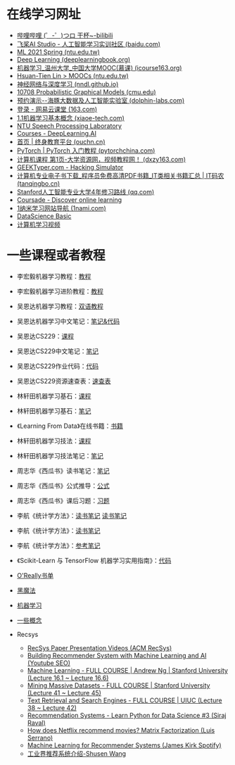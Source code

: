 # 在线学习网址

- [哔哩哔哩 (゜-゜)つロ 干杯~-bilibili](https://www.bilibili.com/)
- [飞桨AI Studio - 人工智能学习实训社区 (baidu.com)](https://aistudio.baidu.com/aistudio/education/dashboard)
- [ML 2021 Spring (ntu.edu.tw)](https://speech.ee.ntu.edu.tw/~hylee/ml/2021-spring.php)
- [Deep Learning (deeplearningbook.org)](https://www.deeplearningbook.org/)
- [机器学习_温州大学_中国大学MOOC(慕课) (icourse163.org)](https://www.icourse163.org/course/WZU-1464096179?from=searchPage)
- [Hsuan-Tien Lin > MOOCs (ntu.edu.tw)](https://www.csie.ntu.edu.tw/~htlin/mooc/)
- [神经网络与深度学习 (nndl.github.io)](https://nndl.github.io/)
- [10708 Probabilistic Graphical Models (cmu.edu)](http://www.cs.cmu.edu/~epxing/Class/10708/)
- [预约演示--海豚大数据及人工智能实验室 (dolphin-labs.com)](https://www.dolphin-labs.com/appointment.html)
- [登录 - 网易云课堂 (163.com)](https://study.163.com/member/login.htm?returnUrl=aHR0cHM6Ly9zdHVkeS4xNjMuY29tL215#/smarts)
- [1.1机器学习基本概念 (xiaoe-tech.com)](https://app6ca5octe2206.pc.xiaoe-tech.com/p/t_pc/course_pc_detail/video/v_604f09e2e4b07f4194ffcc86?product_id=p_6049e1c6e4b05a6195befd56&type=6)
- [NTU Speech Processing Laboratory](http://speech.ee.ntu.edu.tw/)
- [Courses - DeepLearning.AI](https://www.deeplearning.ai/courses/)
- [首页 | 终身教育平台 (ouchn.cn)](http://le.ouchn.cn/home#/home)
- [PyTorch | PyTorch 入门教程 (pytorchchina.com)](https://pytorchchina.com/)
- [计算机课程 第1页-大学资源网，视频教程网！ (dxzy163.com)](https://www.dxzy163.com/list/index82.html)
- [GEEKTyper.com - Hacking Simulator](https://geektyper.com/)
- [计算机专业电子书下载_程序员免费高清PDF书籍_IT类相关书籍汇总 | IT码农 (tanqingbo.cn)](https://tanqingbo.cn/CSBook001/)
- [Stanford人工智能专业大学4年修习路线 (qq.com)](https://mp.weixin.qq.com/s/MdOztCMZnX4eQxcIvMYD3A)
- [Coursade - Discover online learning](https://coursade.com/)
- [1纳米学习网站导航 (1nami.com)](http://1nami.com/)
- [DataScience Basic](https://github.com/QinHsiu/DataScience_Basic)
- [计算机学习视频](https://mp.weixin.qq.com/s/KfRfKRmtUfphsYElre12gA)

# 一些课程或者教程

- 李宏毅机器学习教程：[教程](https://aistudio.baidu.com/aistudio/education/group/info/1978)

- 李宏毅机器学习进阶教程：[教程](https://aistudio.baidu.com/aistudio/education/group/info/1979)

- 吴恩达机器学习教程：[双语教程](https://www.bilibili.com/video/BV164411S78V)

- 吴恩达机器学习中文笔记：[笔记&代码](https://github.com/fengdu78/Coursera-ML-AndrewNg-Notes)

- 吴恩达CS229：[课程](https://www.bilibili.com/video/BV1iK411W7p9?from=search&seid=14090128442942491780)

- 吴恩达CS229中文笔记：[笔记](https://kivy-cn.github.io/Stanford-CS-229-CN/#/)

- 吴恩达CS229作业代码：[代码](https://github.com/Sierkinhane/CS229-ML-Implements)

- 吴恩达CS229资源速查表：[速查表](https://github.com/QinHsiu/stanford-cs-229-machine-learning)

- 林轩田机器学习基石：[课程](https://www.bilibili.com/video/BV1Cx411i7op?from=search&seid=15572856180094825579)

- 林轩田机器学习基石：[笔记](https://redstonewill.com/category/ai-notes/lin-ml-foundations/)

- 《Learning From Data》在线书籍：[书籍](http://amlbook.com/)

- 林轩田机器学习技法：[课程](https://www.bilibili.com/video/av36760800)

- 林轩田机器学习技法笔记：[笔记](https://redstonewill.com/category/ai-notes/lin-ml-techniques/)

- 周志华《西瓜书》读书笔记：[笔记](https://www.cnblogs.com/limitlessun/p/8505647.html#_label0)

- 周志华《西瓜书》公式推导：[公式](https://datawhalechina.github.io/pumpkin-book/#/)

- 周志华《西瓜书》课后习题：[习题](https://zhuanlan.zhihu.com/c_1013850291887845376)

- 李航《统计学方法》：[读书笔记](https://www.cnblogs.com/limitlessun/p/8611103.html) [读书笔记](https://mp.weixin.qq.com/s/X64rEXYAPkLNABjyoGpqpw)

- 李航《统计学方法》：[读书笔记](https://github.com/SmirkCao/Lihang)

- 李航《统计学方法》：[参考笔记](https://zhuanlan.zhihu.com/p/36378498)

- 《Scikit-Learn 与 TensorFlow 机器学习实用指南》：[代码](https://github.com/QinHsiu/handson-ml)

- [O'Really书单](https://github.com/cosmicpython/book)

- [黑魔法](https://github.com/iswbm/magic-python)

- [机器学习](https://github.com/rasbt/python-machine-learning-book-3rd-edition)
- [一些概念](https://github.com/QinHsiu/Awesome-Resources/edit/main/LearningAI/Concept.md)

- Recsys
  - [RecSys Paper Presentation Videos (ACM RecSys)](https://www.youtube.com/channel/UC2nEn-yNA1BtdDNWziphPGA/featured)   
  - [Building Recommender System with Machine Learning and AI (Youtube SEO)](https://www.youtube.com/playlist?list=PLk9tco_9NSqfkr2Z0VdntKqufR5uDOezz)
  - [Machine Learning - FULL COURSE | Andrew Ng | Stanford University (Lecture 16.1 ~ Lecture 16.6)]( https://www.youtube.com/playlist?list=PLLssT5z_DsK-h9vYZkQkYNWcItqhlRJLN)
  - [Mining Massive Datasets - FULL COURSE | Stanford University (Lecture 41 ~ Lecture 45)](https://www.youtube.com/playlist?list=PLLssT5z_DsK9JDLcT8T62VtzwyW9LNepV)
  - [Text Retrieval and Search Engines - FULL COURSE | UIUC (Lecture 38 ~ Lecture 42)](https://www.youtube.com/playlist?list=PLLssT5z_DsK8Jk8mpFc_RPzn2obhotfDO)
  - [Recommendation Systems - Learn Python for Data Science #3 (Siraj Raval)](https://www.youtube.com/watch?v=9gBC9R-msAk)
  - [How does Netflix recommend movies? Matrix Factorization (Luis Serrano)](https://www.youtube.com/watch?v=ZspR5PZemcs)
  - [Machine Learning for Recommender Systems (James Kirk Spotify)](https://www.youtube.com/watch?v=xBMGr08fowA&t=3m58s)
  - [工业界推荐系统介绍-Shusen Wang](https://space.bilibili.com/1369507485/channel/seriesdetail?sid=2249610)
  

